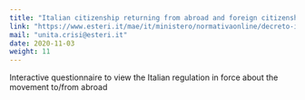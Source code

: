 ```yaml
---
title: "Italian citizenship returning from abroad and foreign citizenship in Italy"
link: "https://www.esteri.it/mae/it/ministero/normativaonline/decreto-iorestoacasa-domande-frequenti/focus-cittadini-italiani-in-rientro-dall-estero-e-cittadini-stranieri-in-italia.html"
mail: "unita.crisi@esteri.it"
date: 2020-11-03
weight: 11
---
```


Interactive questionnaire to view the Italian regulation in force about the movement to/from abroad
